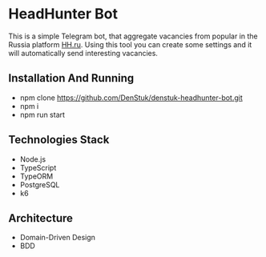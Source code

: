 # HeadHunter Bot

This is a simple Telegram bot, that aggregate vacancies from popular in the Russia platform [HH.ru](https://hh.ru). Using this tool you can create some settings and it will automatically send interesting vacancies.

## Installation And Running 

* npm clone https://github.com/DenStuk/denstuk-headhunter-bot.git  
* npm i  
* npm run start  

## Technologies Stack

* Node.js
* TypeScript
* TypeORM
* PostgreSQL
* k6

## Architecture

* Domain-Driven Design
* BDD